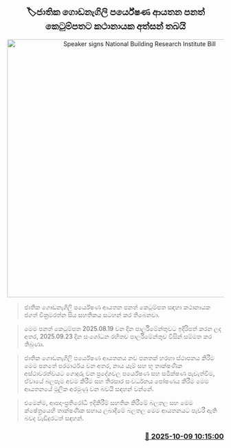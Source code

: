 <p align='center'><b><h2 align='center' title='Speaker signs National Building Research Institute Bill'>🏷ජාතික ගොඩනැගිලි පර්යේෂණ ආයතන පනත් කෙටුම්පතට කථානායක අත්සන් තබයි</h2></b></p>
<p align='center'><img src='https://helakuru.sgp1.cdn.digitaloceanspaces.com/esana/images/lib/jagath-wickramanayake-sing-new.jpg' width='600' alt='Speaker signs National Building Research Institute Bill'></p>

> ජාතික ගොඩනැගිලි පර්යේෂණ ආයතන පනත් කෙටුම්පත සඳහා කථානායක ජගත් වික්‍රමරත්න සිය සහතිකය සටහන් කර තිබෙනවා.

> මෙම පනත් කෙටුම්පත 2025.08.19 වන දින පාර්ලිමේන්තුවට ඉදිරිපත් කරන ලද අතර, 2025.09.23 දින සංශෝධන රහිතව පාර්ලිමේන්තුව විසින් සම්මත කර තිබුණා.

> ජාතික ගොඩනැගිලි පර්යේෂණ ආයතනය නව පනතක් හරහා ස්ථාපනය කිරීම මෙම පනතේ පරමාර්ථය වන අතර, නාය යෑම් සහ භූ තාක්ෂණික අස්ථාවරත්වයට ගොදුරු වන ප්‍රදේශවල පර්යේෂණ සහ සමීක්ෂණ පැවැත්වීම, ඒවායේ බලපෑම අවම කිරීම සහ තිරසාර සංවර්ධනය පෝෂණය කිරීම මෙම ආයතනයේ මූලික අරමුණු වන බවයි සඳහන් වන්නේ.

> එමෙන්ම, ආපදා-ප්‍රතිරෝධී ඉදිකිරීම් සහතික කිරීමේ බලතල සහ මෙම ක්ෂේත්‍රයෙහි තාක්ෂණික සහාය ලබාදීමේ බලතල මෙම ආයතනයට පැවරී ඇති බවද වැඩිදුරටත් සඳහන්.



<h3 align='right'><a href='https://www.helakuru.lk/esana/p/114326/'>📅 2025-10-09 10:15:00</a></h3>
